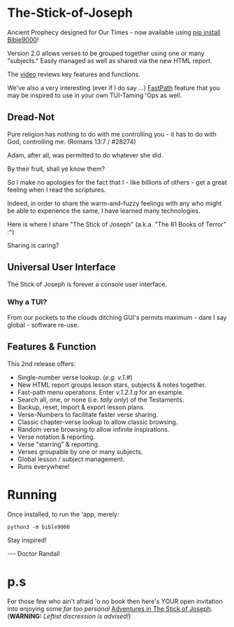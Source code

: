 # The-Stick-of-Joseph
Ancient Prophecy designed for Our Times - now available using [pip install Bible9000](https://pypi.org/project/Bible9000/)!

Version 2.0 allows verses to be grouped together using one or many "subjects." Easily managed as well as shared via the new HTML report. 

The [video](https://youtube.com/shorts/pDHX4phEghs?feature=share) reviews key features and functions.

We've also a very interesting (ever if I do say ...) [FastPath](https://www.youtube.com/shorts/_XdGfegEiEc) feature that you may be inspired to use in your own TUI-Taming 'Ops as well.

## Dread-Not
Pure religion has nothing to do with me controlling you - it has to do with God, controlling me. (Romans 13:7 / #28274)

Adam, after all, was permitted to do whatever she did.

By their fruit, shall ye know them?

So I make no apologies for the fact that I - like billions of others - get a great feeling when I read the scriptures. 

Indeed, in order to share the warm-and-fuzzy feelings with any who might be able to experience the same, I have learned many technologies. 

Here is where I share "The Stick of Joseph" (a.k.a. "The 81 Books of Terror" :^)

Sharing is caring?

## Universal User Interface
The Stick of Joseph is forever a console user interface.

### Why a TUI?
From our pockets to the clouds ditching GUI's permits maximum - dare I say global - software re-use.

## Features & Function
This 2nd release offers:

* Single-number verse lookup. (*e.g. v.1.#*)
* New HTML report groups lesson stars, subjects & notes together.
* Fast-path menu operations. Enter *v.1.2.1.q* for an example.
* Search all, one, or none (i.e. *tally only*) of the Testaments.
* Backup, reset, import & export lesson plans.
* Verse-Numbers to facilitate faster verse sharing.
* Classic chapter-verse lookup to allow classic browsing.
* Random verse browsing to allow infinite inspirations.
* Verse notation & reporting.
* Verse "starring" & reporting.
* Verses groupable by one or many subjects.
* Global lesson / subject management.
* Runs everywhere!

# Running
Once installed, to run the 'app, merely:

```
python3 -m bible9000
```

Stay inspired!

--- Doctor Randall 

# p.s
For those few who ain't afraid 'o no book then here's YOUR open invitation into enjoying some *far too personal* [Adventures in The Stick of Joseph](https://www.youtube.com/playlist?list=PLyE7r5UapthW5yfFy_N0dqjEsIk-tIhD5). (**WARNING:** *Leftist discression is advised!*)

